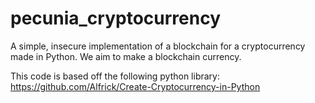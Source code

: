 # pecunia_cryptocurrency
A simple, insecure implementation of a blockchain for a cryptocurrency made in Python. We aim to make a blockchain currency.

This code is based off the following python library: https://github.com/Alfrick/Create-Cryptocurrency-in-Python
